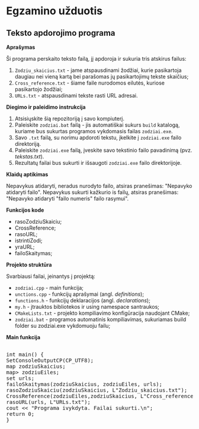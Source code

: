 # Egzamino užduotis

## Teksto apdorojimo programa

**Aprašymas**

Ši programa perskaito teksto failą, jį apdoroja ir sukuria tris atskirus failus:
1. `Zodziu_skaicius.txt` - jame atspausdinami žodžiai, kurie pasikartoja daugiau nei vieną kartą bei parašomas jų pasikartojimų tekste skaičius;
2. `Cross_reference.txt` - šiame faile nurodomos eilutės, kuriose pasikartojo žodžiai;
3. `URLs.txt` - atspausdinami tekste rasti URL adresai.


**Diegimo ir paleidimo instrukcija**

1. Atsisiųskite šią repozitoriją į savo kompiuterį.
2. Paleiskite `zodziai.bat` failą - jis automatiškai sukurs `build` katalogą, kuriame bus sukurtas programos vykdomasis failas `zodziai.exe`.
3. Savo `.txt` failą, su norimu apdoroti tekstu, įkelkite į `zodziai.exe` failo direktoriją.
4. Paleiskite `zodziai.exe` failą, įveskite savo tekstinio failo pavadinimą (pvz. *tekstas.txt*).
5. Rezultatų failai bus sukurti ir išsaugoti `zodziai.exe` failo direktorijoje.


**Klaidų aptikimas**

Nepavykus atidaryti, neradus nurodyto failo, atsiras pranešimas: "Nepavyko atidaryti failo".
Nepavykus sukurti kažkurio is failų, atsiras pranešimas: "Nepavyko atidaryti "failo numeris" failo rasymui".


**Funkcijos kode**

- rasoZodziuSkaiciu;
- CrossReference;
- rasoURL;
- istrintiZodi;
- yraURL;
- failoSkaitymas;

**Projekto struktūra**

Svarbiausi failai, įeinantys į projektą:
- `zodziai.cpp` - main funkcija;
- `unctions.cpp` - funkcijų aprašymai (angl. *definitions*);
- ``functions.h`` - funkcijų deklaracijos (angl. *declarations*);
- `my.h` - įtrauktos bibliotekos ir using namespace santraukos;
- `CMakeLists.txt` - projekto kompiliavimo konfigūracija naudojant CMake;
- `zodziai.bat` - programos automatinis kompiliavimas, sukuriamas build folder su zodziai.exe vykdomuoju failu;


**Main funkcija**

<pre> 
int main() {
SetConsoleOutputCP(CP_UTF8);
map<wstring, int> zodziuSkaicius; 
map<wstring, set<int>> zodziuEiles; 
set<wstring> urls; 
failoSkaitymas(zodziuSkaicius, zodziuEiles, urls);     
rasoZodziuSkaiciu(zodziuSkaicius, L"Zodziu_skaicius.txt"); 
CrossReference(zodziuEiles,zodziuSkaicius, L"Cross_reference.txt"); 
rasoURL(urls, L"URLs.txt"); 
cout << "Programa ivykdyta. Failai sukurti.\n"; 
return 0; 
} </pre>



